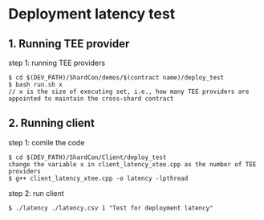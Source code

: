 # Deployment latency test
## 1. Running TEE provider
step 1: running TEE providers
```
$ cd $(DEV_PATH)/ShardCon/demos/$(contract name)/deploy_test
$ bash run.sh x
// x is the size of executing set, i.e., how many TEE providers are appointed to maintain the cross-shard contract
```

## 2. Running client
step 1: comile the code
```
$ cd $(DEV_PATH)/ShardCon/Client/deploy_test
change the variable x in client_latency_xtee.cpp as the number of TEE providers 
$ g++ client_latency_xtee.cpp -o latency -lpthread  
```
step 2: run client
```
$ ./latency ./latency.csv 1 "Test for deployment latency"
```


